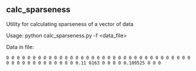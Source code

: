 ## calc_sparseness
Utility for calculating sparseness of a vector of data

Usage: python calc_sparseness.py -f \<data_file>

Data in file:

```
0 0 0 0 0 0 0 0 0 0 0 0 0 0 0 0 0 0 0 0 0 0 0 0 0 0 0 0 0 0 0 0 0 0 0 0 0 0 0 0 0 0 0 0 0 0 0 0 0.11 6163 0 0 0 0 0.109525 0 0 0
```
